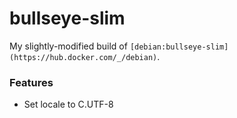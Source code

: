 # bullseye-slim

My slightly-modified build of `[debian:bullseye-slim](https://hub.docker.com/_/debian)`.


### Features

- Set locale to C.UTF-8
